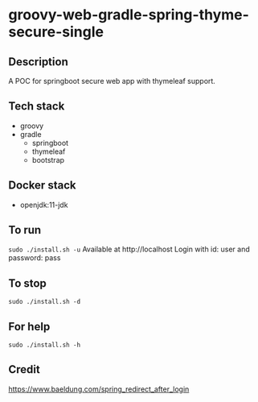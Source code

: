 # groovy-web-gradle-spring-thyme-secure-single

## Description
A POC for springboot secure web app with thymeleaf support.

## Tech stack
- groovy
- gradle
  - springboot
  - thymeleaf
  - bootstrap

## Docker stack
- openjdk:11-jdk

## To run
`sudo ./install.sh -u`
Available at http://localhost
Login with id: user and password: pass

## To stop
`sudo ./install.sh -d`

## For help
`sudo ./install.sh -h`

## Credit
https://www.baeldung.com/spring_redirect_after_login

